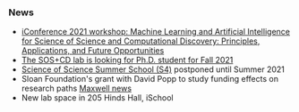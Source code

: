 ### News
- <i class="fas fa-newspaper"></i> [iConference 2021 workshop: Machine Learning and Artificial Intelligence for Science of Science and Computational Discovery: Principles, Applications, and Future Opportunities](workshops)
- <i class="fas fa-newspaper"></i> [The SOS+CD lab is looking for Ph.D. student for Fall 2021](recruitment)
- <i class="fas fa-newspaper"></i> [Science of Science Summer School (S4)](s4) postponed until Summer 2021
- Sloan Foundation's grant with David Popp to study funding effects on research paths [
Maxwell news](https://www.maxwell.syr.edu/news/stories/Popp_s_work_on_government_research_support_funded_by_Sloan_Foundation/)
- New lab space in 205 Hinds Hall, iSchool